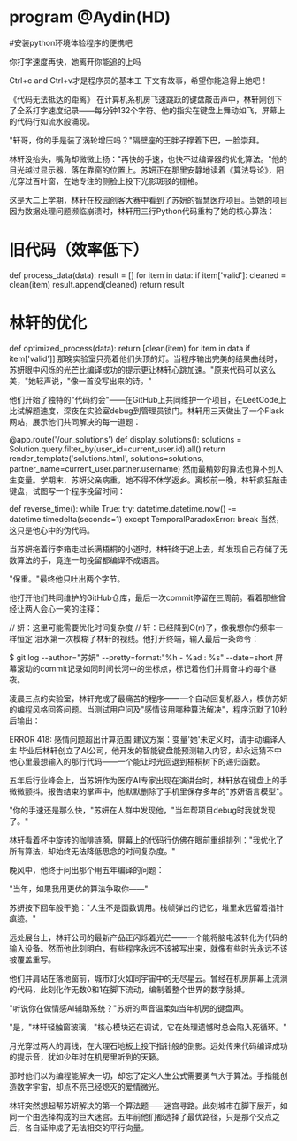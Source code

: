 # program @Aydin(HD)
#安装python环境体验程序的便携吧

你打字速度再快，她离开你能追的上吗

Ctrl+c and Ctrl+v才是程序员的基本工
下文有故事，希望你能追得上她吧！




《代码无法抵达的距离》
在计算机系机房飞速跳跃的键盘敲击声中，林轩刚创下了全系打字速度纪录——每分钟132个字符。他的指尖在键盘上舞动如飞，屏幕上的代码行如流水般涌现。

"轩哥，你的手是装了涡轮增压吗？"隔壁座的王胖子撑着下巴，一脸崇拜。

林轩没抬头，嘴角却微微上扬："再快的手速，也快不过编译器的优化算法。"他的目光越过显示器，落在靠窗的位置上。苏妍正在那里安静地读着《算法导论》，阳光穿过百叶窗，在她专注的侧脸上投下光影斑驳的栅格。

这是大二上学期，林轩在校园创客大赛中看到了苏妍的智慧医疗项目。当她的项目因为数据处理问题濒临崩溃时，林轩用三行Python代码重构了她的核心算法：

# 旧代码（效率低下）
def process_data(data):
    result = []
    for item in data:
        if item['valid']:
            cleaned = clean(item)
            result.append(cleaned)
    return result

# 林轩的优化
def optimized_process(data):
    return [clean(item) for item in data if item['valid']]
那晚实验室只亮着他们头顶的灯。当程序输出完美的结果曲线时，苏妍眼中闪烁的光芒比编译成功的提示更让林轩心跳加速。"原来代码可以这么美，"她轻声说，"像一首没写出来的诗。"

他们开始了独特的"代码约会"——在GitHub上共同维护一个项目，在LeetCode上比试解题速度，深夜在实验室debug到管理员锁门。林轩用三天做出了一个Flask网站，展示他们共同解决的每一道题：

@app.route('/our_solutions')
def display_solutions():
    solutions = Solution.query.filter_by(user_id=current_user.id).all()
    return render_template('solutions.html', 
                           solutions=solutions, 
                           partner_name=current_user.partner.username)
然而最精妙的算法也算不到人生变量。学期末，苏妍父亲病重，她不得不休学返乡。离校前一晚，林轩疯狂敲击键盘，试图写一个程序挽留时间：

def reverse_time():
    while True:
        try:
            datetime.datetime.now() -= datetime.timedelta(seconds=1)
        except TemporalParadoxError:
            break
当然，这只是他心中的伪代码。

当苏妍拖着行李箱走过长满梧桐的小道时，林轩终于追上去，却发现自己存储了无数算法的手，竟连一句挽留都编译不成语言。

"保重。"最终他只吐出两个字节。

他打开他们共同维护的GitHub仓库，最后一次commit停留在三周前。看着那些曾经让两人会心一笑的注释：

// 妍：这里可能需要优化时间复杂度
// 轩：已经降到O(n)了，像我想你的频率一样恒定
泪水第一次模糊了林轩的视线。他打开终端，输入最后一条命令：

$ git log --author="苏妍" --pretty=format:"%h - %ad : %s" --date=short
屏幕滚动的commit记录如同时间长河中的坐标点，标记着他们并肩奋斗的每个昼夜。

凌晨三点的实验室，林轩完成了最痛苦的程序——一个自动回复机器人，模仿苏妍的编程风格回答问题。当测试用户问及"感情该用哪种算法解决"，程序沉默了10秒后输出：

ERROR 418: 感情问题超出计算范围
建议方案：变量'她'未定义时，请手动编译人生
毕业后林轩创立了AI公司，他开发的智能键盘能预测输入内容，却永远猜不中他心里最想输入的那行代码——一个能让时光回退到梧桐树下的递归函数。

五年后行业峰会上，当苏妍作为医疗AI专家出现在演讲台时，林轩放在键盘上的手微微颤抖。报告结束的掌声中，他默默删除了手机里保存多年的"苏妍语言模型"。

"你的手速还是那么快，"苏妍在人群中发现他，"当年帮项目debug时我就发现了。"

林轩看着杯中旋转的咖啡涟漪，屏幕上的代码行仿佛在眼前重组排列："我优化了所有算法，却始终无法降低思念的时间复杂度。"

晚风中，他终于问出那个用五年编译的问题：

"当年，如果我用更优的算法争取你——"

苏妍按下回车般干脆："人生不是函数调用。栈帧弹出的记忆，堆里永远留着指针痕迹。"

远处展台上，林轩公司的最新产品正闪烁着光芒——一个能将脑电波转化为代码的输入设备。然而他此刻明白，有些程序永远不该被写出来，就像有些时光永远不该被覆盖重写。

他们并肩站在落地窗前，城市灯火如同宇宙中的无尽星云。曾经在机房屏幕上流淌的代码，此刻化作无数0和1在脚下流动，编制着整个世界的数字脉搏。

"听说你在做情感AI辅助系统？"苏妍的声音温柔如当年机房的键盘声。

"是，"林轩轻触窗玻璃，"核心模块还在调试，它在处理遗憾时总会陷入死循环。"

月光穿过两人的肩线，在大理石地板上投下指针般的倒影。远处传来代码编译成功的提示音，犹如少年时在机房里听到的天籁。

那时他们以为编程能解决一切，却忘了定义人生公式需要勇气大于算法。手指能创造数字宇宙，却点不亮已经熄灭的爱情微光。

林轩突然想起帮苏妍解决的第一个算法题——迷宫寻路。此刻城市在脚下展开，如同一个由选择构成的巨大迷宫。五年前他们都选择了最优路径，只是那个交点之后，各自延伸成了无法相交的平行向量。



